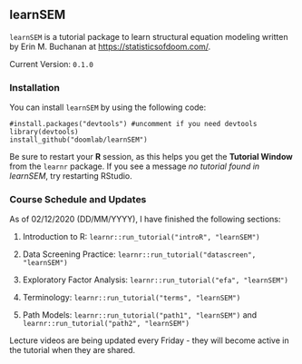 ## learnSEM

`learnSEM` is a tutorial package to learn structural equation modeling written by Erin M. Buchanan at https://statisticsofdoom.com/.

Current Version: `0.1.0`

### Installation

You can install `learnSEM` by using the following code:

```
#install.packages("devtools") #uncomment if you need devtools
library(devtools)
install_github("doomlab/learnSEM")
```

Be sure to restart your **R** session, as this helps you get the **Tutorial Window** from the `learnr` package. If you see a message *no tutorial found in learnSEM*, try restarting RStudio. 

### Course Schedule and Updates

As of 02/12/2020 (DD/MM/YYYY), I have finished the following sections:

1. Introduction to R: `learnr::run_tutorial("introR", "learnSEM")`

2. Data Screening Practice: `learnr::run_tutorial("datascreen", "learnSEM")`

3. Exploratory Factor Analysis: `learnr::run_tutorial("efa", "learnSEM")`

4. Terminology: `learnr::run_tutorial("terms", "learnSEM")`

5. Path Models: `learnr::run_tutorial("path1", "learnSEM")` and `learnr::run_tutorial("path2", "learnSEM")`

Lecture videos are being updated every Friday - they will become active in the tutorial when they are shared. 
